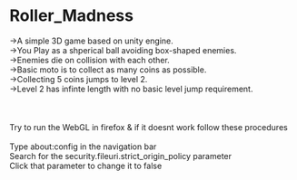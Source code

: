 # Roller_Madness
->A simple 3D game based on unity engine.<br />
->You Play as a shperical ball avoiding box-shaped enemies.<br />
->Enemies die on collision with each other.<br />
->Basic moto is to collect as many coins as possible.<br />
->Collecting 5 coins jumps to level 2.<br />
->Level 2 has infinte length with no basic level jump requirement.</br>
</br>
</br>
</br>
Try to run the WebGL in firefox & if it doesnt work follow these procedures</br>
</br>
Type about:config in the navigation bar</br>
Search for the security.fileuri.strict_origin_policy parameter</br>
Click that parameter to change it to false</br>
